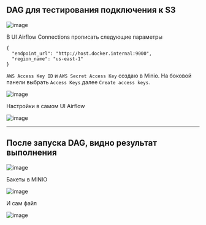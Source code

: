 ## DAG для тестирования подключения к S3

![image](https://github.com/user-attachments/assets/0ff141b7-ddd3-45f1-a313-215321a1879e)

В UI Airflow Connections прописать следующие параметры

```
{
  "endpoint_url": "http://host.docker.internal:9000",
  "region_name": "us-east-1"
}
```

`AWS Access Key ID` и `AWS Secret Access Key` создаю в Minio. На боковой панели выбрать `Access Keys` далее `Create access keys`.

![image](https://github.com/user-attachments/assets/2a3f9135-71ac-414b-afc8-2b9d460248f7)

Настройки в самом UI Airflow

![image](https://github.com/user-attachments/assets/bde10bf3-b2e6-4017-a3eb-014b40f4af47)

------------------------------------------------------

## После запуска DAG, видно результат выполнения

![image](https://github.com/user-attachments/assets/bbaa6c28-3adb-45d9-982b-186f6fbddd9c)

Бакеты в MINIO

![image](https://github.com/user-attachments/assets/a25e9a1f-f4ba-4548-9d22-9d8a7861cc28)

И сам файл

![image](https://github.com/user-attachments/assets/deac4090-5fbb-4361-b755-e82718830cb1)


